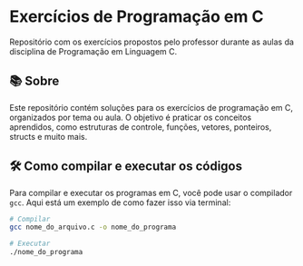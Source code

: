 # Exercícios de Programação em C

Repositório com os exercícios propostos pelo professor durante as aulas da disciplina de Programação em Linguagem C.

## 📚 Sobre

Este repositório contém soluções para os exercícios de programação em C, organizados por tema ou aula. O objetivo é praticar os conceitos aprendidos, como estruturas de controle, funções, vetores, ponteiros, structs e muito mais.

## 🛠️ Como compilar e executar os códigos

Para compilar e executar os programas em C, você pode usar o compilador `gcc`. Aqui está um exemplo de como fazer isso via terminal:

```bash
# Compilar
gcc nome_do_arquivo.c -o nome_do_programa

# Executar
./nome_do_programa

